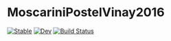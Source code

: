 # MoscariniPostelVinay2016

[![Stable](https://img.shields.io/badge/docs-stable-blue.svg)](https://FangqiD.github.io/MoscariniPostelVinay2016.jl/stable/)
[![Dev](https://img.shields.io/badge/docs-dev-blue.svg)](https://FangqiD.github.io/MoscariniPostelVinay2016.jl/dev/)
[![Build Status](https://github.com/FangqiD/MoscariniPostelVinay2016.jl/actions/workflows/CI.yml/badge.svg?branch=main)](https://github.com/FangqiD/MoscariniPostelVinay2016.jl/actions/workflows/CI.yml?query=branch%3Amain)
